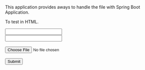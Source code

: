This application provides aways to handle the file with Spring Boot Application.

To test in HTML.

<form method="POST" enctype="multipart/form-data" id="fileUploadForm" action="link">
    <input type="text" name="id"/><br/>
    <input type="text" name="name"/><br/><br/>
    <input type="file" name="photo"/><br/><br/>
    <input type="submit" value="Submit" id="btnSubmit"/>
</form>
